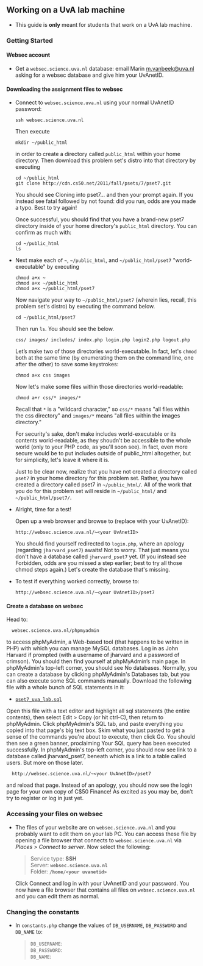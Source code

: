 
## Working on a UvA lab machine

* This guide is **only** meant for students that work on a UvA lab machine.

### Getting Started

#### Websec account

* Get a `websec.science.uva.nl` database: email Marin <m.vanbeek@uva.nl> asking
  for a websec database and give him your UvAnetID.

#### Downloading the assignment files to websec

* Connect to
  `websec.science.uva.nl` using your normal UvAnetID password:
      
      ssh websec.science.uva.nl

  Then execute

      mkdir ~/public_html

  in order to create a directory called `public_html` within 
  your home directory. Then download this problem set's distro into that
  directory by executing

      cd ~/public_html
      git clone http://cdn.cs50.net/2011/fall/psets/7/pset7.git

  You should see Cloning into pset7... and then your prompt again. If you
  instead see fatal followed by not found: did you run, odds are you made a
  typo. Best to try again!

  Once successful, you should find that you have a brand-new pset7 directory
  inside of your home directory's `public_html` directory. You can confirm as
  much with:

      cd ~/public_html 
      ls

* Next make each of `~`, `~/public_html`, and `~/public_html/pset7`
  "world-executable" by executing

      chmod a+x ~
      chmod a+x ~/public_html
      chmod a+x ~/public_html/pset7

  Now navigate your way to `~/public_html/pset7` (wherein lies, recall, this
  problem set's distro) by executing the command below.

      cd ~/public_html/pset7

  Then run `ls`. You should see the below.

      css/ images/ includes/ index.php login.php login2.php logout.php

  Let’s make two of those directories world-executable. In fact, let's `chmod`
  both at the same time (by enumerating them on the command line, one after the
  other) to save some keystrokes:

      chmod a+x css images

  Now let's make some files within those directories world-readable:

      chmod a+r css/* images/*

  Recall that `*` is a "wildcard character," so `css/*` means "all files within 
  the css directory" and `images/*` means "all files within the images 
  directory."

  For security's sake, don't make includes world-executable or its contents
  world-readable, as they shoudn't be accessible to the whole world (only to
  your PHP code, as you'll soon see). In fact, even more secure would be to put
  includes outside of public_html altogether, but for simplicity, let's leave
  it where it is.

  Just to be clear now, realize that you have not created a directory called
  `pset7` in your home directory for this problem set. Rather, you have created a
  directory called pset7 in `~/public_html/`. All of the work that you do for this
  problem set will reside in `~/public_html/` and `~/public_html/pset7/`.

* Alright, time for a test! 

  Open up a web browser and browse to (replace <your UvAnetID> with
  your UvAnetID):

      http://websec.science.uva.nl/~<your UvAnetID>

  You should find yourself redirected to `login.php`, where an apology
  (regarding `jharvard_pset7`) awaits! Not to worry. That just means you don't
  have a database called `jharvard_pset7` yet. (If you instead see Forbidden,
  odds are you missed a step earlier; best to try all those chmod steps again.)
  Let's create the database that's missing.

  [^2]: Incidentally, you can also access C$50 Finance within the appliance at http://127.0.0.1/~jharvard/pset7/, since 127.0.0.1 is the appliance's (and most computers') "loopback" address.

* To test if everything worked correctly, browse to:

      http://websec.science.uva.nl/~<your UvAnetID>/pset7


#### Create a database on websec

  Head to:

      websec.science.uva.nl/phpmyadmin

  to access phpMyAdmin, a Web-based tool (that happens to be written in PHP)
  with which you can manage MySQL databases.  Log in as John Harvard if
  prompted (with a username of jharvard and a password of crimson). You should
  then find yourself at phpMyAdmin’s main page. In phpMyAdmin's top-left
  corner, you should see No databases. Normally, you can create a database by
  clicking phpMyAdmin's Databases tab, but you can also execute some SQL
  commands manually. Download the following file with a whole bunch of SQL
  statements in it:

  - [`pset7_uva_lab.sql`](pset7_uva_lab.sql)

  Open this file with a text editor and highlight all sql statements (the
  entire contents), then select Edit > Copy (or hit ctrl-C), then return to
  phpMyAdmin. Click phpMyAdmin's SQL tab, and paste everything you copied into
  that page's big text box. Skim what you just pasted to get a sense of the
  commands you're about to execute, then click Go. You should then see a green
  banner, proclaiming Your SQL query has been executed successfully. In
  phpMyAdmin's top-left corner, you should now see link to a database called
  jharvard_pset7, beneath which is a link to a table called users. But more on
  those later.

      http://websec.science.uva.nl/~<your UvAnetID>/pset7

  and reload that page. Instead of an apology, you should now see the login page
  for your own copy of C$50 Finance! As excited as you may be, don’t try to
  register or log in just yet.


### Accessing your files on websec

* The files of your website are on `websec.science.uva.nl` and you probably 
  want to edit them on your lab PC. You can access these file by opening a file
  browser that connects to `websec.science.uva.nl` via *Places > Connect to 
  server*. Now select the following:

  > Service type: **SSH** <br>
  > Server: **`websec.science.uva.nl`** <br>
  > Folder: **`/home/<your uvanetid>`** <br>

  Click Connect and log in with your UvAnetID and your password. You now have a 
  file browser that contains all files on `websec.science.uva.nl` and you can
  edit them as normal.

### Changing the constants

* In `constants.php` change the values of `DB_USERNAME`, `DB_PASSWORD` and 
  `DB_NAME` to:

  > `DB_USERNAME`: <websec username> <br>
  > `DB_PASSWORD`: <websec password> <br>
  > `DB_NAME`: <your uvanetid> <br>

